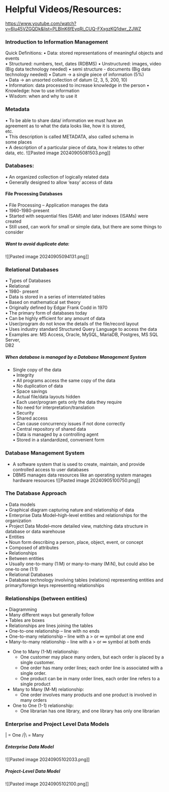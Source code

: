 # Helpful Videos/Resources:
https://www.youtube.com/watch?v=6Iu45VZGQDk&list=PLBlnK6fEyqRi_CUQ-FXxgzKQ1dwr_ZJWZ
### Introduction to Information Management 
Quick Definitions:
• Data: stored representations of meaningful objects and events  
• Structured: numbers, text, dates  (RDBMS)
• Unstructured: images, video  (Big data technology needed)
• semi structure - documents  (Big data technology needed)
• Datum -> a single piece of information (5%)  
• Data -> an unsorted collection of datum  (2, 3, 5, 200, 10)  
• Information: data processed to increase knowledge in the person 
• Knowledge: how to use information  
• Wisdom: when and why to use it

### Metadata  
• To be able to share data/ information we must have an  
agreement as to what the data looks like, how it is stored,  
etc.  
• This description is called METADATA, also called schema in  
some places  
• A description of a particular piece of data, how it relates to other  
data, etc.
![[Pasted image 20240905081503.png]]

### Databases:  
• An organized collection of logically related data  
• Generally designed to allow ‘easy’ access of data

#### File Processing Databases  
• File Processing – Application manages the data  
• 1960-1980-present  
• Started with sequential files (SAM) and later indexes (ISAMs) were created  
• Still used, can work for small or simple data, but there are some things to consider

##### Want to avoid duplicate data:

![[Pasted image 20240905094131.png]]

### Relational Databases  
• Types of Databases  
	• Relational  
		• 1980- present  
		• Data is stored in a series of interrelated tables  
		• Based on mathematical set theory  
		• Originally defined by Edgar Frank Codd in 1970  
		• The primary form of databases today  
		• Can be highly efficient for any amount of data  
		• User/program do not know the details of the file/record layout  
		• Uses industry standard Structured Query Language to access the data  
		• Examples are: MS Access, Oracle, MySQL, MariaDB, Postgres, MS SQL Server,  
		DB2

##### When database is managed by a Database Management System  
-  Single copy of the data  
	• Integrity  
	• All programs access the same copy of the data  
		• No duplication of data  
		• Space savings  
	• Actual file/data layouts hidden  
		• Each user/program gets only the data they require  
		• No need for interpretation/translation  
		• Security  
	• Shared access  
		• Can cause concurrency issues if not done correctly  
		• Central repository of shared data  
		• Data is managed by a controlling agent  
		• Stored in a standardized, convenient form  

### Database Management System  
- A software system that is used to create, maintain, and provide controlled access to user databases
- DBMS manages data resources like an operating system manages hardware resources
![[Pasted image 20240905100750.png]]

### The Database Approach  
• Data models  
	• Graphical diagram capturing nature and relationship of data  
	• Enterprise Data Model–high-level entities and relationships for the organization  
	• Project Data Model–more detailed view, matching data structure in database or data warehouse  
• Entities  
	• Noun form describing a person, place, object, event, or concept  
	• Composed of attributes  
• Relationships  
	• Between entities  
	• Usually one-to-many (1:M) or many-to-many (M:N), but could also be one-to one (1:1)  
• Relational Databases  
	• Database technology involving tables (relations) representing entities and primary/foreign keys representing relationships

### Relationships (between entities)
• Diagramming  
	• Many different ways but generally follow  
		• Tables are boxes  
		• Relationships are lines joining the tables  
			• One-to-one relationship – line with no ends  
			• One-to-many relationship – line with a > or ∞ symbol at one end  
			• Many-to-many relationship – line with a > or ∞ symbol at both ends
- One to Many (1-M) relationship: 
	- One customer may place many orders, but each order is placed by a single customer. 
	- One order has many order lines; each order line is associated with a single order. 
	- One product can be in many order lines, each order line refers to a single product
- Many to Many (M-M) relationship:
	- One order involves many products and one product is involved in many orders
- One to One (1-1) relationship:
	- One librarian has one library, and one library has only one librarian
### Enterprise and Project Level Data Models

| = One
/|\\ = Many
##### Enterprise Data Model
![[Pasted image 20240905102033.png]]

##### Project-Level Data Model
![[Pasted image 20240905102100.png]]

